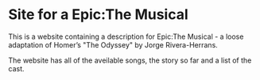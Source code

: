# Site for a Epic:The Musical
This is a website containing a description for Epic:The Musical - a loose adaptation of Homer’s "The Odyssey" by Jorge Rivera-Herrans.

The website has all of the aveilable songs, the story so far and a list of the cast.
